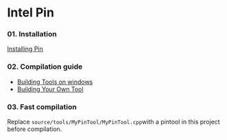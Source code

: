 # Intel Pin

### 01. Installation

[Installing Pin](https://software.intel.com/sites/landingpage/pintool/docs/98484/Pin/html/index.html#INSTALLATION)

### 02. Compilation guide

* [Building Tools on windows](https://software.intel.com/sites/landingpage/pintool/docs/98484/Pin/html/index.html#WINDOWS\_TOOLS)
* [Building Your Own Tool](https://software.intel.com/sites/landingpage/pintool/docs/98484/Pin/html/index.html#BUILDINGTOOLS)

### 03. Fast compilation

Replace `source/tools/MyPinTool/MyPinTool.cpp`with a pintool in this project before compilation.

